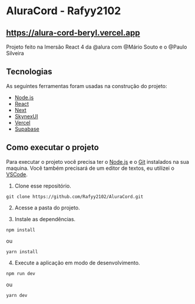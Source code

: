 # AluraCord - Rafyy2102

## https://alura-cord-beryl.vercel.app

Projeto feito na Imersão React 4 da @alura com @Mário Souto e o @Paulo Silveira

## Tecnologias

As seguintes ferramentas foram usadas na construção do projeto:

- [Node.js](https://nodejs.dev)
- [React](https://pt-br.reactjs.org)
- [Next](https://nextjs.org)
- [SkynexUI](https://skynexui.dev)
- [Vercel](https://vercel.com/)
- [Supabase](https://app.supabase.io)

## Como executar o projeto

Para executar o projeto você precisa ter o [Node.js](https://nodejs.dev) e o [Git](https://git-scm.com) instalados na sua maquina. Você também precisará de um editor de textos, eu utilizei o [VSCode](https://code.visualstudio.com).

1. Clone esse repositório.

```
git clone https://github.com/Rafyy2102/AluraCord.git
```

2. Acesse a pasta do projeto.

3. Instale as dependências.

```
npm install
```
ou
```
yarn install
```

4. Execute a aplicação em modo de desenvolvimento.

```
npm run dev
```
ou
```
yarn dev
```